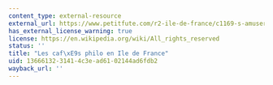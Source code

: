 ```yaml
---
content_type: external-resource
external_url: https://www.petitfute.com/r2-ile-de-france/c1169-s-amuser-sortir/c182-bar-cafe/c197-cafe-philo-litteraire/
has_external_license_warning: true
license: https://en.wikipedia.org/wiki/All_rights_reserved
status: ''
title: "Les caf\xE9s philo en Ile de France"
uid: 13666132-3141-4c3e-ad61-02144ad6fdb2
wayback_url: ''
---
```

